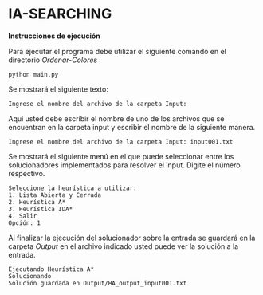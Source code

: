 # IA-SEARCHING

<strong>Instrucciones de ejecución</strong>

Para ejecutar el programa debe utilizar el siguiente comando en el directorio <em>Ordenar-Colores</em>
````
python main.py
````
Se mostrará el siguiente texto:
````
Ingrese el nombre del archivo de la carpeta Input:
````
Aquí usted debe escribir el nombre de uno de los archivos que se encuentran en la carpeta input y escribir el nombre de la siguiente manera.
````
Ingrese el nombre del archivo de la carpeta Input: input001.txt
````
Se mostrará el siguiente menú en el que puede seleccionar entre los solucionadores implementados para resolver el input. Digite el número respectivo.
````
Seleccione la heurística a utilizar:
1. Lista Abierta y Cerrada
2. Heurística A*
3. Heurística IDA*
4. Salir
Opción: 1
````
Al finalizar la ejecución del solucionador sobre la entrada se guardará en la carpeta <em>Output</em> en el archivo indicado usted puede ver la solución a la entrada.
````
Ejecutando Heurística A*
Solucionando
Solución guardada en Output/HA_output_input001.txt
````
